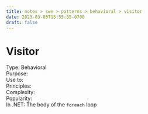 ```yaml
---
title: notes > swe > patterns > behavioral > visitor
date: 2023-03-05T15:55:35-0700
draft: false
---
```

# Visitor
Type: Behavioral  
Purpose:  
Use to:  
Principles:  
Complexity:  
Popularity:  
In .NET: The body of the `foreach` loop  
